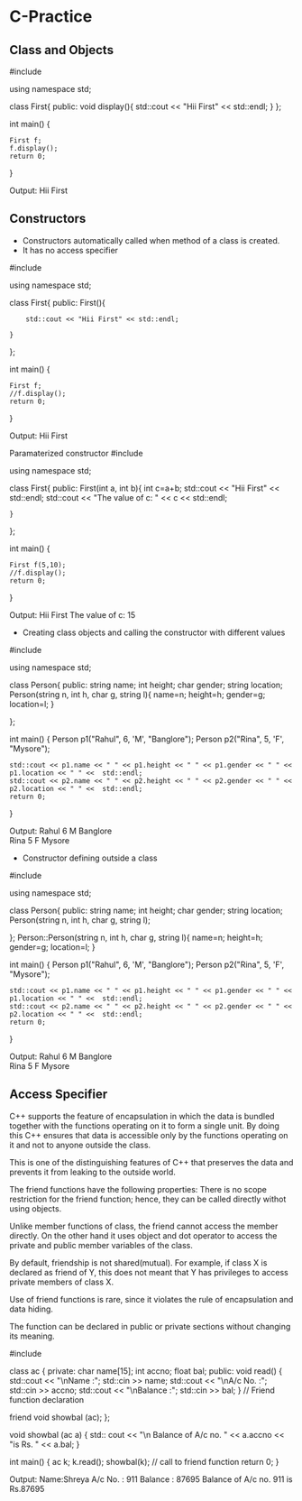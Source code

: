 # C-Practice

## Class and Objects
#include <iostream>

using namespace std;

class First{
    public:
    void display(){
        std::cout << "Hii First" << std::endl;
    }
};

int main()
{
    
    First f;
    f.display();
    return 0;
}

Output:
Hii First

## Constructors
* Constructors automatically called when method of a class is created.
* It has no access specifier

#include <iostream>

using namespace std;

class First{
    public:
    First(){
        
        std::cout << "Hii First" << std::endl;    
        
    }
};

int main()
{
    
    First f;
    //f.display();
    return 0;
}

Output:
Hii First


Paramaterized constructor
#include <iostream>

using namespace std;

class First{
    public:
    First(int a, int b){
        int c=a+b;
        std::cout << "Hii First" << std::endl;
        std::cout << "The value of c: " << c << std::endl;
        
        
    }
};

int main()
{
    
    First f(5,10);
    //f.display();
    return 0;
}

Output:
Hii First
The value of c: 15

* Creating class objects and calling the constructor with different values

#include <iostream>

using namespace std;

class Person{
  public:
  string name;
  int height;
  char gender;
  string location;
  Person(string n, int h, char g, string l){
      name=n;
      height=h;
      gender=g;
      location=l;
  }
  
};

int main()
{
    Person p1("Rahul", 6, 'M', "Banglore");
    Person p2("Rina", 5, 'F', "Mysore");
    
    std::cout << p1.name << " " << p1.height << " " << p1.gender << " " << p1.location << " " <<  std::endl;
    std::cout << p2.name << " " << p2.height << " " << p2.gender << " " << p2.location << " " <<  std::endl;
    return 0;
}

Output:
Rahul 6 M Banglore                                                                                                                                   
Rina 5 F Mysore  

* Constructor defining outside a class

#include <iostream>

using namespace std;

class Person{
  public:
  string name;
  int height;
  char gender;
  string location;
  Person(string n, int h, char g, string l);
  
};
Person::Person(string n, int h, char g, string l){
      name=n;
      height=h;
      gender=g;
      location=l;
 }

int main()
{
    Person p1("Rahul", 6, 'M', "Banglore");
    Person p2("Rina", 5, 'F', "Mysore");
    
    std::cout << p1.name << " " << p1.height << " " << p1.gender << " " << p1.location << " " <<  std::endl;
    std::cout << p2.name << " " << p2.height << " " << p2.gender << " " << p2.location << " " <<  std::endl;
    return 0;
}

Output:
Rahul 6 M Banglore                                                                                                                                   
Rina 5 F Mysore  

## Access Specifier

C++ supports the feature of encapsulation in which the data is bundled together with the functions operating on it to form a single unit. By doing this C++ ensures that data is accessible only by the functions operating on it and not to anyone outside the class.

This is one of the distinguishing features of C++ that preserves the data and prevents it from leaking to the outside world.

The friend functions have the following properties:
There is no scope restriction for the friend function; hence, they can be called directly withot using objects.

Unlike member functions of class, the friend cannot access the member directly. On the other hand it uses object and dot operator to access the private and public member variables of the class.

By default, friendship is not shared(mutual). For example, if class X is declared as friend of Y, this does not meant that Y has privileges to access private members of class X.

Use of friend functions is rare, since it violates the rule of encapsulation and data hiding.

The function can be declared in public or private sections without changing its meaning.

#include <iostream>

class ac
{
private:
   char name[15];
   int accno;
   float bal;
public:
   void read()
   {
       std::cout << "\nName :";
       std::cin >> name; 
       std::cout << "\nA/c No. :";
       std::cin >> accno;
       std::cout << "\nBalance :";
       std::cin >> bal;
   }
   // Friend function declaration
   
   friend void showbal (ac);
};

void showbal (ac a)
{
   std:: cout << "\n Balance of A/c no. " << a.accno << "is Rs. " << a.bal;
}

int main()
{
   ac k;
   k.read();
   showbal(k);   // call to friend function
   return 0;
}

Output:
Name:Shreya
A/c No. : 911
Balance : 87695
Balance of A/c no. 911 is Rs.87695




